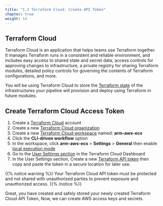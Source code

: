 ```yaml
---
title: "1.3 Terraform Cloud: Create API Token"
chapter: true
weight: 14
---
```


## Terraform Cloud

Terraform Cloud is an application that helps teams use Terraform together. It manages Terraform runs in a consistent and reliable environment, and includes easy access to shared state and secret data, access controls for approving changes to infrastructure, a private registry for sharing Terraform modules, detailed policy controls for governing the contents of Terraform configurations, and more.

You will be using Terraform Cloud to store the [Terraform state][1] of the infrastructures your pipeline will provision and deploy using Terraform in future modules.


## Create Terraform Cloud Access Token

1. Create a [Terraform Cloud][4] account
1. Create a new [Terraform Cloud organization][7]
1. Create a new [Terraform Cloud workspace][8] named: **arm-aws-ecs**
1. Click the **CLI-driven workflow** option
1. In the workspace, click **arm-aws-ecs** > **Settings** > **General** then enable [local execution mode][18]
1. Go to the [User Settings section][16] in the Terraform Cloud Dashboard
1. In the User Settings section, Create a new [Terraform API token][17] then copy and paste the token in a secure location for later use.

{{% notice warning %}}
Your Terraform Cloud API token must be protected and not shared with unauthorized parties to prevent exposure and unauthorized access.
{{% /notice %}}

Great, you have created and safely stored your newly created Terraform Cloud API Token, Now, we can create AWS access keys and secrets.

<!-- URL Links index -->
[1]: https://www.terraform.io/docs/language/state/index.html
[4]: https://app.terraform.io/signup/account
[7]: https://learn.hashicorp.com/terraform/cloud-getting-started/signup#create-your-organization
[8]: https://learn.hashicorp.com/terraform/cloud-getting-started/create-workspace
[16]: https://www.terraform.io/docs/cloud/users-teams-organizations/users.html#user-settings
[17]: https://www.terraform.io/docs/cloud/users-teams-organizations/users.html#api-tokens
[18]: https://www.terraform.io/docs/cloud/workspaces/settings.html#execution-mode